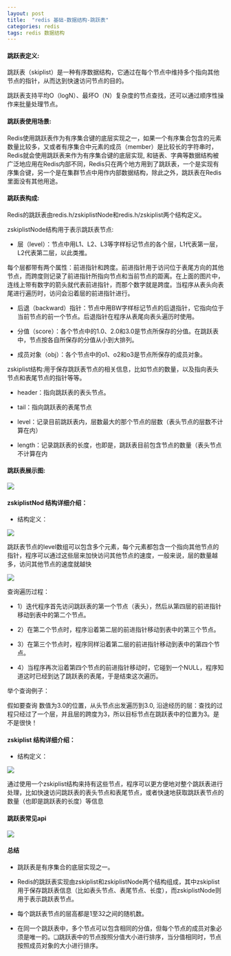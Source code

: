```yaml
---
layout: post
title:  "redis 基础-数据结构-跳跃表"
categories: redis
tags: redis 数据结构
---
```




#### 跳跃表定义:

跳跃表（skiplist）是一种有序数据结构，它通过在每个节点中维持多个指向其他节点的指针，从而达到快速访问节点的目的。

跳跃表支持平均O（logN）、最坏O（N）复杂度的节点查找，还可以通过顺序性操作来批量处理节点。

<!--more-->
#### 跳跃表使用场景:

Redis使用跳跃表作为有序集合键的底层实现之一，如果一个有序集合包含的元素数量比较多，又或者有序集合中元素的成员（member）是比较长的字符串时，Redis就会使用跳跃表来作为有序集合键的底层实现,
和链表、字典等数据结构被广泛地应用在Redis内部不同，Redis只在两个地方用到了跳跃表，一个是实现有序集合键，另一个是在集群节点中用作内部数据结构，除此之外，跳跃表在Redis里面没有其他用途。


#### 跳跃表构成:

Redis的跳跃表由redis.h/zskiplistNode和redis.h/zskiplist两个结构定义。

 zskiplistNode结构用于表示跳跃表节点:

   * 层（level）：节点中用L1、L2、L3等字样标记节点的各个层，L1代表第一层，L2代表第二层，以此类推。

  每个层都带有两个属性：前进指针和跨度。前进指针用于访问位于表尾方向的其他节点，而跨度则记录了前进指针所指向节点和当前节点的距离。在上面的图片中，连线上带有数字的箭头就代表前进指针，而那个数字就是跨度。当程序从表头向表尾进行遍历时，访问会沿着层的前进指针进行。

   * 后退（backward）指针：节点中用BW字样标记节点的后退指针，它指向位于当前节点的前一个节点。后退指针在程序从表尾向表头遍历时使用。

   *  分值（score）：各个节点中的1.0、2.0和3.0是节点所保存的分值。在跳跃表中，节点按各自所保存的分值从小到大排列。

   *  成员对象（obj）：各个节点中的o1、o2和o3是节点所保存的成员对象。

zskiplist结构:用于保存跳跃表节点的相关信息，比如节点的数量，以及指向表头节点和表尾节点的指针等等。

  * header：指向跳跃表的表头节点。

  * tail：指向跳跃表的表尾节点

  * level：记录目前跳跃表内，层数最大的那个节点的层数（表头节点的层数不计算在内）

  * length：记录跳跃表的长度，也即是，跳跃表目前包含节点的数量（表头节点不计算在内

#### 跳跃表展示图:

![](https://tva1.sinaimg.cn/large/007S8ZIlgy1gh0013kywqj30w40c442f.jpg)

####  zskiplistNod 结构详细介绍：

* 结构定义：

![](https://tva1.sinaimg.cn/large/007S8ZIlgy1gh00aw82t7j317s0l041b.jpg)

跳跃表节点的level数组可以包含多个元素，每个元素都包含一个指向其他节点的指针，程序可以通过这些层来加快访问其他节点的速度，一般来说，层的数量越多，访问其他节点的速度就越快

![](https://tva1.sinaimg.cn/large/007S8ZIlgy1gh01aoczwpj30yc0c2tcy.jpg)  

查询遍历过程：

* 1）迭代程序首先访问跳跃表的第一个节点（表头），然后从第四层的前进指针移动到表中的第二个节点。

* 2）在第二个节点时，程序沿着第二层的前进指针移动到表中的第三个节点。

* 3）在第三个节点时，程序同样沿着第二层的前进指针移动到表中的第四个节点。

* 4）当程序再次沿着第四个节点的前进指针移动时，它碰到一个NULL，程序知道这时已经到达了跳跃表的表尾，于是结束这次遍历。

举个查询例子：

假如要查询 数值为3.0的位置，从头节点出发遍历到3.0, 沿途经历的层：查找的过程只经过了一个层，并且层的跨度为3，所以目标节点在跳跃表中的位置为3。是不是很快！

####  zskiplist 结构详细介绍：

* 结构定义：

![](https://tva1.sinaimg.cn/large/007S8ZIlgy1gh00w61phgj316q0bumyv.jpg)

通过使用一个zskiplist结构来持有这些节点，程序可以更方便地对整个跳跃表进行处理，比如快速访问跳跃表的表头节点和表尾节点，或者快速地获取跳跃表节点的数量（也即是跳跃表的长度）等信息

#### 跳跃表常见api

![](https://tva1.sinaimg.cn/large/007S8ZIlgy1gh01ipeqxfj30r80miakt.jpg)

#### 总结

* 跳跃表是有序集合的底层实现之一。

* Redis的跳跃表实现由zskiplist和zskiplistNode两个结构组成，其中zskiplist用于保存跳跃表信息（比如表头节点、表尾节点、长度），而zskiplistNode则用于表示跳跃表节点。

* 每个跳跃表节点的层高都是1至32之间的随机数。

* 在同一个跳跃表中，多个节点可以包含相同的分值，但每个节点的成员对象必须是唯一的。❑跳跃表中的节点按照分值大小进行排序，当分值相同时，节点按照成员对象的大小进行排序。

